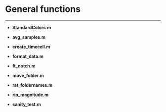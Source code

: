 # General functions
------------------


* **StandardColors.m** 
  
* **avg_samples.m** 	
  
* **create_timecell.m** 	
  
* **format_data.m** 	
  
* **ft_notch.m** 	
  
* **move_folder.m** 	
  
* **rat_foldernames.m** 	

* **rip_magnitude.m** 	
  
* **sanity_test.m**
